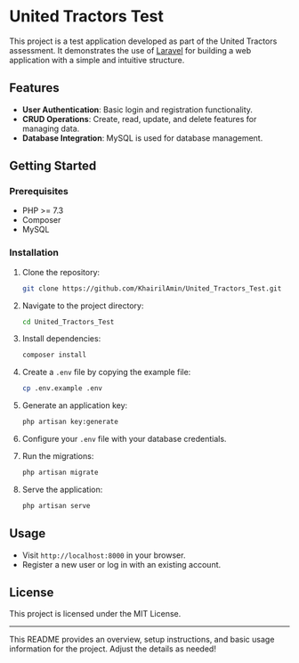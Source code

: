 # United Tractors Test

This project is a test application developed as part of the United Tractors assessment. It demonstrates the use of [Laravel](https://laravel.com/) for building a web application with a simple and intuitive structure.

## Features

- **User Authentication**: Basic login and registration functionality.
- **CRUD Operations**: Create, read, update, and delete features for managing data.
- **Database Integration**: MySQL is used for database management.

## Getting Started

### Prerequisites

- PHP >= 7.3
- Composer
- MySQL

### Installation

1. Clone the repository:
   ```bash
   git clone https://github.com/KhairilAmin/United_Tractors_Test.git
   ```
2. Navigate to the project directory:
   ```bash
   cd United_Tractors_Test
   ```
3. Install dependencies:
   ```bash
   composer install
   ```
4. Create a `.env` file by copying the example file:
   ```bash
   cp .env.example .env
   ```
5. Generate an application key:
   ```bash
   php artisan key:generate
   ```
6. Configure your `.env` file with your database credentials.

7. Run the migrations:
   ```bash
   php artisan migrate
   ```
8. Serve the application:
   ```bash
   php artisan serve
   ```

## Usage

- Visit `http://localhost:8000` in your browser.
- Register a new user or log in with an existing account.

## License

This project is licensed under the MIT License.

---

This README provides an overview, setup instructions, and basic usage information for the project. Adjust the details as needed!
